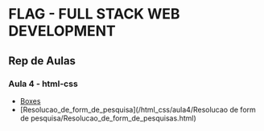 # FLAG - FULL STACK WEB DEVELOPMENT
## Rep de Aulas
### Aula 4 - html-css

- [Boxes](/html_css/aula4/Boxes/Boxes.html)
- [Resolucao_de_form_de_pesquisa](/html_css/aula4/Resolucao de form de pesquisa/Resolucao_de_form_de_pesquisas.html)



